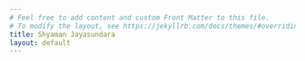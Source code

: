 ```yaml
---
# Feel free to add content and custom Front Matter to this file.
# To modify the layout, see https://jekyllrb.com/docs/themes/#overriding-theme-defaults
title: Shyaman Jayasundara
layout: default
---
```

